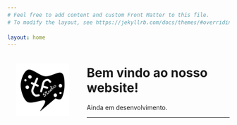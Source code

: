 ```yaml
---
# Feel free to add content and custom Front Matter to this file.
# To modify the layout, see https://jekyllrb.com/docs/themes/#overriding-theme-defaults

layout: home
---
```


<!--
<span style="display:block;width:80px;height:200px;margin:5px;float:right">

-->

<span style="display:block;width:120px;margin:0px;margin-right:20px;padding:20px;float:left">![2023-02-08_design-tefra-studio-logo](assets/img/2023-02-08_design-tefra-studio-logo.png)</span>

# Bem vindo ao nosso website!
Ainda em desenvolvimento.
<br>
<hr><br>
